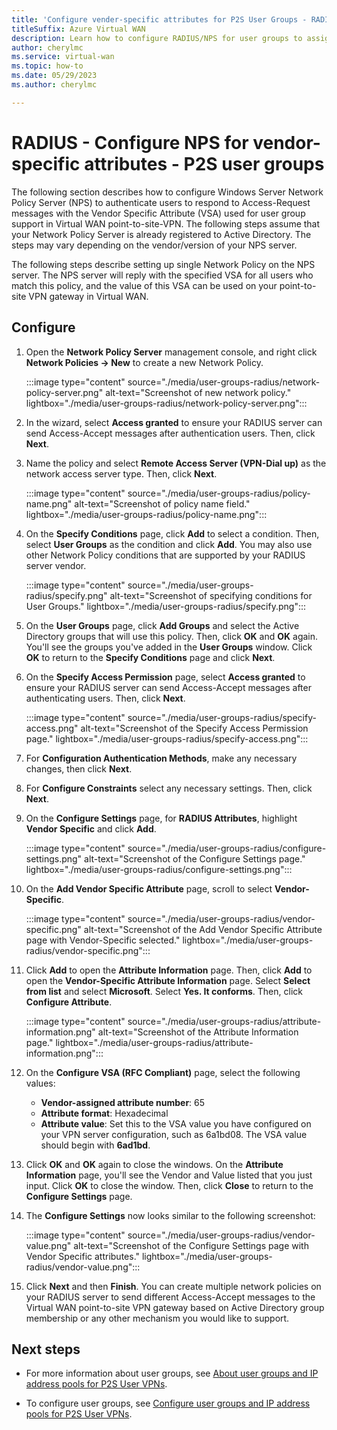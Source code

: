 ```yaml
---
title: 'Configure vender-specific attributes for P2S User Groups - RADIUS'
titleSuffix: Azure Virtual WAN
description: Learn how to configure RADIUS/NPS for user groups to assign IP addresses from specific address pools based on identity or authentication credentials.
author: cherylmc
ms.service: virtual-wan
ms.topic: how-to
ms.date: 05/29/2023
ms.author: cherylmc

---
```

# RADIUS - Configure NPS for vendor-specific attributes - P2S user groups

The following section describes how to configure Windows Server Network Policy Server (NPS) to authenticate users to respond to Access-Request messages with the Vendor Specific Attribute (VSA) used for user group support in Virtual WAN point-to-site-VPN. The following steps assume that your Network Policy Server is already registered to Active Directory. The steps may vary depending on the vendor/version of your NPS server.

The following steps describe setting up single Network Policy on the NPS server. The NPS server will reply with the specified VSA for all users who match this policy, and the value of this VSA can be used on your point-to-site VPN gateway in Virtual WAN.

## Configure

1. Open the **Network Policy Server** management console, and right click **Network Policies -> New** to create a new Network Policy.

   :::image type="content" source="./media/user-groups-radius/network-policy-server.png" alt-text="Screenshot of new network policy." lightbox="./media/user-groups-radius/network-policy-server.png":::

1. In the wizard, select **Access granted** to ensure your RADIUS server can send Access-Accept messages after authentication users. Then, click **Next**.

1. Name the policy and select **Remote Access Server (VPN-Dial up)** as the network access server type. Then, click **Next**.

   :::image type="content" source="./media/user-groups-radius/policy-name.png" alt-text="Screenshot of policy name field." lightbox="./media/user-groups-radius/policy-name.png":::

1. On the **Specify Conditions** page, click **Add** to select a condition. Then, select **User Groups** as the condition and click **Add**. You may also use other Network Policy conditions that are supported by your RADIUS server vendor.

   :::image type="content" source="./media/user-groups-radius/specify.png" alt-text="Screenshot of specifying conditions for User Groups." lightbox="./media/user-groups-radius/specify.png":::

1. On the **User Groups** page, click **Add Groups** and select the Active Directory groups that will use this policy. Then, click **OK** and **OK** again. You'll see the groups you've added in the **User Groups** window. Click **OK** to return to the **Specify Conditions** page and click **Next**.

1. On the **Specify Access Permission** page, select **Access granted** to ensure your RADIUS server can send Access-Accept messages after authenticating users. Then, click **Next**.

   :::image type="content" source="./media/user-groups-radius/specify-access.png" alt-text="Screenshot of the Specify Access Permission page." lightbox="./media/user-groups-radius/specify-access.png":::

1. For **Configuration Authentication Methods**, make any necessary changes, then click **Next**.
1. For **Configure Constraints** select any necessary settings. Then, click **Next**.
1. On the **Configure Settings** page, for **RADIUS Attributes**, highlight **Vendor Specific** and click **Add**.

   :::image type="content" source="./media/user-groups-radius/configure-settings.png" alt-text="Screenshot of the Configure Settings page." lightbox="./media/user-groups-radius/configure-settings.png":::

1. On the **Add Vendor Specific Attribute** page, scroll to select **Vendor-Specific**.

    :::image type="content" source="./media/user-groups-radius/vendor-specific.png" alt-text="Screenshot of the Add Vendor Specific Attribute page with Vendor-Specific selected." lightbox="./media/user-groups-radius/vendor-specific.png":::

1. Click **Add** to open the **Attribute Information** page. Then, click **Add** to open the **Vendor-Specific Attribute Information** page. Select **Select from list** and select **Microsoft**. Select **Yes. It conforms**. Then, click **Configure Attribute**.

   :::image type="content" source="./media/user-groups-radius/attribute-information.png" alt-text="Screenshot of the Attribute Information page." lightbox="./media/user-groups-radius/attribute-information.png":::

1. On the **Configure VSA (RFC Compliant)** page, select the following values:

   * **Vendor-assigned attribute number**: 65
   * **Attribute format**: Hexadecimal
   * **Attribute value**: Set this to the VSA value you have configured on your VPN server configuration, such as 6a1bd08. The VSA value should begin with **6ad1bd**.

1. Click **OK** and **OK** again to close the windows. On the **Attribute Information** page, you'll see the Vendor and Value listed that you just input. Click **OK** to close the window. Then, click **Close** to return to the **Configure Settings** page.

1. The **Configure Settings** now looks similar to the following screenshot:

   :::image type="content" source="./media/user-groups-radius/vendor-value.png" alt-text="Screenshot of the Configure Settings page with Vendor Specific attributes." lightbox="./media/user-groups-radius/vendor-value.png":::

1. Click **Next** and then **Finish**. You can create multiple network policies on your RADIUS server to send different Access-Accept messages to the Virtual WAN point-to-site VPN gateway based on Active Directory group membership or any other mechanism you would like to support.

## Next steps

* For more information about user groups, see [About user groups and IP address pools for P2S User VPNs](user-groups-about.md).

* To configure user groups, see [Configure user groups and IP address pools for P2S User VPNs](user-groups-create.md).